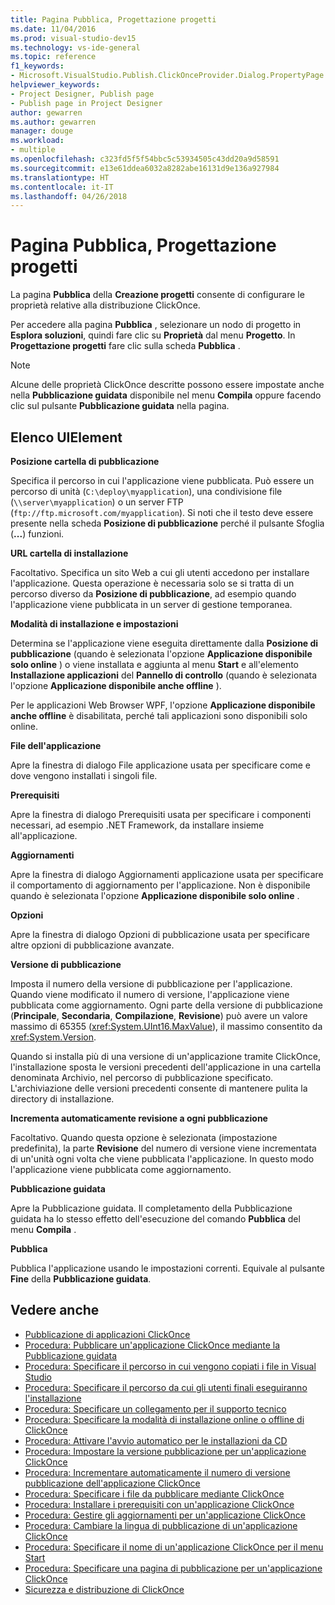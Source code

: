 ```yaml
---
title: Pagina Pubblica, Progettazione progetti
ms.date: 11/04/2016
ms.prod: visual-studio-dev15
ms.technology: vs-ide-general
ms.topic: reference
f1_keywords:
- Microsoft.VisualStudio.Publish.ClickOnceProvider.Dialog.PropertyPage
helpviewer_keywords:
- Project Designer, Publish page
- Publish page in Project Designer
author: gewarren
ms.author: gewarren
manager: douge
ms.workload:
- multiple
ms.openlocfilehash: c323fd5f5f54bbc5c53934505c43dd20a9d58591
ms.sourcegitcommit: e13e61ddea6032a8282abe16131d9e136a927984
ms.translationtype: HT
ms.contentlocale: it-IT
ms.lasthandoff: 04/26/2018
---
```

# <a name="publish-page-project-designer"></a>Pagina Pubblica, Progettazione progetti
La pagina **Pubblica** della **Creazione progetti** consente di configurare le proprietà relative alla distribuzione ClickOnce.

 Per accedere alla pagina **Pubblica** , selezionare un nodo di progetto in **Esplora soluzioni**, quindi fare clic su **Proprietà** dal menu **Progetto**. In **Progettazione progetti** fare clic sulla scheda **Pubblica** .

> [!NOTE]
> Alcune delle proprietà ClickOnce descritte possono essere impostate anche nella **Pubblicazione guidata** disponibile nel menu **Compila** oppure facendo clic sul pulsante **Pubblicazione guidata** nella pagina.


## <a name="uielement-list"></a>Elenco UIElement
 **Posizione cartella di pubblicazione**

 Specifica il percorso in cui l'applicazione viene pubblicata. Può essere un percorso di unità (`C:\deploy\myapplication`), una condivisione file (`\\server\myapplication`) o un server FTP (`ftp://ftp.microsoft.com/myapplication`). Si noti che il testo deve essere presente nella scheda **Posizione di pubblicazione** perché il pulsante Sfoglia (**...**) funzioni.

 **URL cartella di installazione**

 Facoltativo. Specifica un sito Web a cui gli utenti accedono per installare l'applicazione. Questa operazione è necessaria solo se si tratta di un percorso diverso da **Posizione di pubblicazione**, ad esempio quando l'applicazione viene pubblicata in un server di gestione temporanea.

 **Modalità di installazione e impostazioni**

 Determina se l'applicazione viene eseguita direttamente dalla **Posizione di pubblicazione** (quando è selezionata l'opzione **Applicazione disponibile solo online** ) o viene installata e aggiunta al menu **Start** e all'elemento **Installazione applicazioni** del **Pannello di controllo** (quando è selezionata l'opzione **Applicazione disponibile anche offline** ).

 Per le applicazioni Web Browser WPF, l'opzione **Applicazione disponibile anche offline** è disabilitata, perché tali applicazioni sono disponibili solo online.

 **File dell'applicazione**

 Apre la finestra di dialogo File applicazione usata per specificare come e dove vengono installati i singoli file.

 **Prerequisiti**

 Apre la finestra di dialogo Prerequisiti usata per specificare i componenti necessari, ad esempio .NET Framework, da installare insieme all'applicazione.

 **Aggiornamenti**

 Apre la finestra di dialogo Aggiornamenti applicazione usata per specificare il comportamento di aggiornamento per l'applicazione. Non è disponibile quando è selezionata l'opzione **Applicazione disponibile solo online** .

 **Opzioni**

 Apre la finestra di dialogo Opzioni di pubblicazione usata per specificare altre opzioni di pubblicazione avanzate.

 **Versione di pubblicazione**

 Imposta il numero della versione di pubblicazione per l'applicazione. Quando viene modificato il numero di versione, l'applicazione viene pubblicata come aggiornamento. Ogni parte della versione di pubblicazione (**Principale**, **Secondaria**, **Compilazione**, **Revisione**) può avere un valore massimo di 65355 (<xref:System.UInt16.MaxValue>), il massimo consentito da <xref:System.Version>.

 Quando si installa più di una versione di un'applicazione tramite ClickOnce, l'installazione sposta le versioni precedenti dell'applicazione in una cartella denominata Archivio, nel percorso di pubblicazione specificato. L'archiviazione delle versioni precedenti consente di mantenere pulita la directory di installazione.

 **Incrementa automaticamente revisione a ogni pubblicazione**

 Facoltativo. Quando questa opzione è selezionata (impostazione predefinita), la parte **Revisione** del numero di versione viene incrementata di un'unità ogni volta che viene pubblicata l'applicazione. In questo modo l'applicazione viene pubblicata come aggiornamento.

 **Pubblicazione guidata**

 Apre la Pubblicazione guidata. Il completamento della Pubblicazione guidata ha lo stesso effetto dell'esecuzione del comando **Pubblica** del menu **Compila** .

 **Pubblica**

 Pubblica l'applicazione usando le impostazioni correnti. Equivale al pulsante **Fine** della **Pubblicazione guidata**.

## <a name="see-also"></a>Vedere anche

- [Pubblicazione di applicazioni ClickOnce](../../deployment/publishing-clickonce-applications.md)
- [Procedura: Pubblicare un'applicazione ClickOnce mediante la Pubblicazione guidata](../../deployment/how-to-publish-a-clickonce-application-using-the-publish-wizard.md)
- [Procedura: Specificare il percorso in cui vengono copiati i file in Visual Studio](../../deployment/how-to-specify-where-visual-studio-copies-the-files.md)
- [Procedura: Specificare il percorso da cui gli utenti finali eseguiranno l'installazione](../../deployment/how-to-specify-the-location-where-end-users-will-install-from.md)
- [Procedura: Specificare un collegamento per il supporto tecnico](../../deployment/how-to-specify-a-link-for-technical-support.md)
- [Procedura: Specificare la modalità di installazione online o offline di ClickOnce](../../deployment/how-to-specify-the-clickonce-offline-or-online-install-mode.md)
- [Procedura: Attivare l'avvio automatico per le installazioni da CD](../../deployment/how-to-enable-autostart-for-cd-installations.md)
- [Procedura: Impostare la versione pubblicazione per un'applicazione ClickOnce](../../deployment/how-to-set-the-clickonce-publish-version.md)
- [Procedura: Incrementare automaticamente il numero di versione pubblicazione dell'applicazione ClickOnce](../../deployment/how-to-automatically-increment-the-clickonce-publish-version.md)
- [Procedura: Specificare i file da pubblicare mediante ClickOnce](../../deployment/how-to-specify-which-files-are-published-by-clickonce.md)
- [Procedura: Installare i prerequisiti con un'applicazione ClickOnce](../../deployment/how-to-install-prerequisites-with-a-clickonce-application.md)
- [Procedura: Gestire gli aggiornamenti per un'applicazione ClickOnce](../../deployment/how-to-manage-updates-for-a-clickonce-application.md)
- [Procedura: Cambiare la lingua di pubblicazione di un'applicazione ClickOnce](../../deployment/how-to-change-the-publish-language-for-a-clickonce-application.md)
- [Procedura: Specificare il nome di un'applicazione ClickOnce per il menu Start](../../deployment/how-to-specify-a-start-menu-name-for-a-clickonce-application.md)
- [Procedura: Specificare una pagina di pubblicazione per un'applicazione ClickOnce](../../deployment/how-to-specify-a-publish-page-for-a-clickonce-application.md)
- [Sicurezza e distribuzione di ClickOnce](../../deployment/clickonce-security-and-deployment.md)
